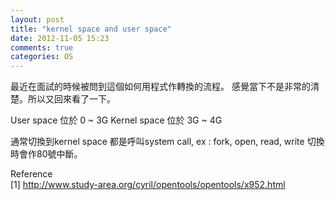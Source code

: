 ```yaml
---
layout: post
title: "kernel space and user space"
date: 2012-11-05 15:23
comments: true
categories: OS
---
```


最近在面試的時候被問到這個如何用程式作轉換的流程。
感覺當下不是非常的清楚。所以又回來看了一下。


User   space 位於 0  ~ 3G 
Kernel space 位於 3G ~ 4G

通常切換到kernel space 都是呼叫system call, ex : fork, open, read, write
切換時會作80號中斷。






Reference  
[1] <http://www.study-area.org/cyril/opentools/opentools/x952.html>
